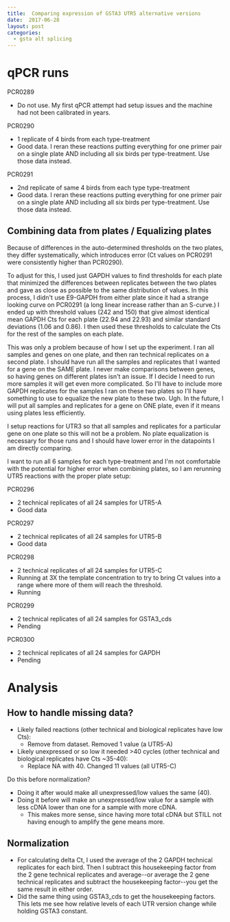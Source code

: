```yaml
---
title:  Comparing expression of GSTA3 UTR5 alternative versions
date:  2017-06-28
layout: post
categories:
  - gsta alt splicing
---
```

# qPCR runs

PCR0289
  * Do not use. My first qPCR attempt had setup issues and the machine had not been calibrated in years.

PCR0290
  * 1 replicate of 4 birds from each type-treatment
  * Good data. I reran these reactions putting everything for one primer pair on a single plate AND including all six birds per type-treatment. Use those data instead.

PCR0291
  * 2nd replicate of same 4 birds from each type type-treatment
  * Good data. I reran these reactions putting everything for one primer pair on a single plate AND including all six birds per type-treatment. Use those data instead.

## Combining data from plates / Equalizing plates

Because of differences in the auto-determined thresholds on the two plates, they differ systematically, which introduces error (Ct values on PCR0291 were consistently higher than PCR0290).

To adjust for this, I used just GAPDH values to find thresholds for each plate that minimized the differences between replicates between the two plates and gave as close as possible to the same distribution of values. In this process, I didn't use E9-GAPDH from either plate since it had a strange looking curve on PCR0291 (a long linear increase rather than an S-curve.) I ended up with threshold values (242 and 150) that give almost identical mean GAPDH Cts for each plate (22.94 and 22.93) and similar standard deviations (1.06 and 0.86). I then used these thresholds to calculate the Cts for the rest of the samples on each plate.

This was only a problem because of how I set up the experiment. I ran all samples and genes on one plate, and then ran technical replicates on a second plate. I should have run all the samples and replicates that I wanted for a gene on the SAME plate. I never make comparisons between genes, so having genes on different plates isn't an issue. If I decide I need to run more samples it will get even more complicated. So I'll have to include more GAPDH replicates for the samples I ran on these two plates so I'll have something to use to equalize the new plate to these two. Ugh. In the future, I will put all samples and replicates for a gene on ONE plate, even if it means using plates less efficiently.

I setup reactions for UTR3 so that all samples and replicates for a particular gene on one plate so this will not be a problem. No plate equalization is necessary for those runs and I should have lower error in the datapoints I am directly comparing.

I want to run all 6 samples for each type-treatment and I'm not comfortable with the potential for higher error when combining plates, so I am rerunning UTR5 reactions with the proper plate setup:

PCR0296
  * 2 technical replicates of all 24 samples for UTR5-A
  * Good data

PCR0297
  * 2 technical replicates of all 24 samples for UTR5-B
  * Good data

PCR0298
  * 2 technical replicates of all 24 samples for UTR5-C
  * Running at 3X the template concentration to try to bring Ct values into a range where more of them will reach the threshold.
  * Running

PCR0299
  * 2 technical replicates of all 24 samples for GSTA3_cds
  * Pending

PCR0300
  * 2 technical replicates of all 24 samples for GAPDH
  * Pending



# Analysis

## How to handle missing data?
  * Likely failed reactions (other technical and biological replicates have low Cts):
    * Remove from dataset. Removed 1 value (a UTR5-A)
  * Likely unexpressed or so low it needed >40 cycles (other technical and biological replicates have Cts ~35-40):
    * Replace NA with 40. Changed 11 values (all UTR5-C)

Do this before normalization?
  * Doing it after would make all unexpressed/low values the same (40).
  * Doing it before will make an unexpressed/low value for a sample with less cDNA lower than one for a sample with more cDNA.
    * This makes more sense, since having more total cDNA but STILL not having enough to amplify the gene means more.

## Normalization

  * For calculating delta Ct, I used the average of the 2 GAPDH technical replicates for each bird. Then I subtract this housekeeping factor from the 2 gene technical replicates and average--or average the 2 gene technical replicates and subtract the housekeeping factor--you get the same result in either order.
  * Did the same thing using GSTA3_cds to get the housekeeping factors. This lets me see how relative levels of each UTR version change while holding GSTA3 constant.
